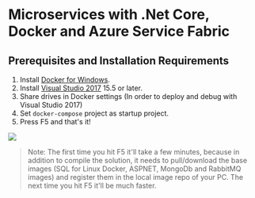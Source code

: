 # Microservices with .Net Core, Docker and Azure Service Fabric

## Prerequisites and Installation Requirements

1. Install [Docker for Windows](https://docs.docker.com/docker-for-windows/install/).
2. Install [Visual Studio 2017](https://www.visualstudio.com/downloads/) 15.5 or later.
3. Share drives in Docker settings (In order to deploy and debug with Visual Studio 2017)
4. Set `docker-compose` project as startup project.
5. Press F5 and that's it!

![](https://github.com/vany0114/vany0114.github.io/blob/master/images/docker_settings_shared_drives.png)

> Note: The first time you hit F5 it'll take a few minutes, because in addition to compile the solution, it needs to pull/download the base images (SQL for Linux Docker, ASPNET, MongoDb and RabbitMQ images) and register them in the local image repo of your PC. The next time you hit F5 it'll be much faster.

